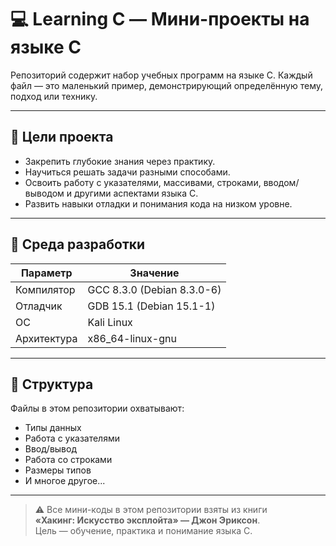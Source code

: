 # 💻 Learning C — Мини-проекты на языке C

Репозиторий содержит набор учебных программ на языке C. Каждый файл — это маленький пример, демонстрирующий определённую тему, подход или технику.

---

## 📌 Цели проекта

- Закрепить глубокие знания через практику.
- Научиться решать задачи разными способами.
- Освоить работу с указателями, массивами, строками, вводом/выводом и другими аспектами языка C.
- Развить навыки отладки и понимания кода на низком уровне.

---

## 🔧 Среда разработки

| Параметр       | Значение                          |
|----------------|-----------------------------------|
| Компилятор     | GCC 8.3.0 (Debian 8.3.0-6)         |
| Отладчик       | GDB 15.1 (Debian 15.1-1)           |
| ОС             | Kali Linux                        |
| Архитектура    | x86_64-linux-gnu                  |

---

## 📁 Структура

Файлы в этом репозитории охватывают:

- Типы данных
- Работа с указателями
- Ввод/вывод
- Работа со строками
- Размеры типов
- И многое другое...

---

> ⚠️ Все мини-коды в этом репозитории взяты из книги  
> **«Хакинг: Искусство эксплойта» — Джон Эриксон**.  
> Цель — обучение, практика и понимание языка C.
